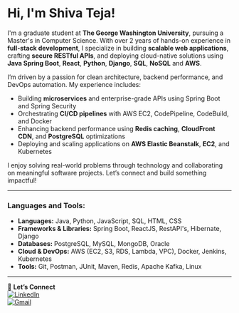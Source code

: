 # Hi, I'm Shiva Teja! 

I'm a graduate student at **The George Washington University**, pursuing a Master's in Computer Science. With over 2 years of hands-on experience in **full-stack development**, I specialize in building **scalable web applications**, crafting **secure RESTful APIs**, and deploying cloud-native solutions using **Java Spring Boot**, **React**, **Python**, **Django**, **SQL**, **NoSQL** and **AWS**.

I’m driven by a passion for clean architecture, backend performance, and DevOps automation. My experience includes:

- Building **microservices** and enterprise-grade APIs using Spring Boot and Spring Security
- Orchestrating **CI/CD pipelines** with AWS EC2, CodePipeline, CodeBuild, and Docker
- Enhancing backend performance using **Redis caching**, **CloudFront CDN**, and **PostgreSQL** optimizations
- Deploying and scaling applications on **AWS Elastic Beanstalk**, **EC2**, and Kubernetes

I enjoy solving real-world problems through technology and collaborating on meaningful software projects. Let’s connect and build something impactful!

---

### Languages and Tools:
- **Languages:** Java, Python, JavaScript, SQL, HTML, CSS  
- **Frameworks & Libraries:** Spring Boot, ReactJS, RestAPI's, Hibernate, Django  
- **Databases:** PostgreSQL, MySQL, MongoDB, Oracle  
- **Cloud & DevOps:** AWS (EC2, S3, RDS, Lambda, VPC), Docker, Jenkins, Kubernetes  
- **Tools:** Git, Postman, JUnit, Maven, Redis, Apache Kafka, Linux

---

📌 **Let’s Connect**  
[![LinkedIn](https://img.shields.io/badge/LinkedIn-0077B5?style=for-the-badge&logo=linkedin&logoColor=white)](https://www.linkedin.com/in/shivateja25/)  
[![Gmail](https://img.shields.io/badge/Gmail-D14836?style=for-the-badge&logo=gmail&logoColor=white)](mailto:beerellishivateja@gmail.com)
